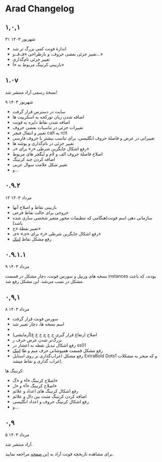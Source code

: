 # Arad Changelog


## ۱,۰,۱

۳۱ شهریور ۱۴۰۳

- اندازۀ فونت کمی بزرگ تر شد
- تغییر جزئی بعضی حروف، و بازطراحی «فـ،قـ،و...»
- تغییر جزئی نام‌گذاری
- بازبینی کرنینگ مربوط به «آ»


## ۱.۰v

نسخۀ رسمی آراد منتشر شد!

۹ شهریور ۱۴۰۳

- سایت در دسترس قرار گرفت
- اضافه شدن زبان تورکجه به اسکریپت ها
- اضافه شدن نقاط دایره به فونت
- تغییرات جزئی در تناسبات بعضی حروف
- تغییر و انتقال فیچر calt به rclt
- تغییراتی در عرض و فاصلۀ حروف انگلیسی، برای تناسب بیشتر با حروف فارسی
- تغییر جزئی در نام‌گذاری و پوشه ها
- رفع اشکال جایگزین شرطی «ر» برای «بـ»
- اصلاح فاصلۀ حروف الف و لام و لیگچر های مربوط
- اضافه کردن چند کرنینگ
- تغییر شکل علامت سوال عربی
- و...


## ۰.۹.۲

۱۲ مرداد ۱۴۰۳

- بازبینی نقاط و اصلاح آنها
- خروجی برای حالت نقاط فرعی
- سازمانی دهی اسم فونت(هنگامی که تنظیمات محور متغیر شخصی سازی شده باشد)
- تغییر نقطۀ «ج»
- رفع اشکال جایگزین شرطی «ر» برای «جـ» «چـ»
- رفع مشکل نقاط [لینک](https://github.com/MDarvishi5124/Arad/issues/3)


## ۰.۹.۱.۱

۹ مرداد ۱۴۰۳

نسخه های وربیل و سورس فونت، دچار مشکل در قسمت instances بودند، که باعث مشکل در نصب می‌شد. این مشکل رفع شد.


## ۰,۹,۱

۸ مرداد ۱۴۰۳

- سورس فونت قرار گرفت
- اسم نسخه ها، دچار تغییر شد
- 
- اصلاح ارتفاع قرار گیری ح ج چ خ ع غ(آزمایشی)
- بزرگ‌تر شدن عرض حرف ر
- رفع اشکال تبدیل نقطه به اعشار در ss01
- رفع مشکل قسمت همپوشانی حرف میم و طا [لینک](https://github.com/MDarvishi5124/Arad/issues/2)
- رفع مشکل اعراب‌گذاری بر روی استایل ExtraBold Dots1 و که منجر به مشکلات اِعراب گذاری و نقاط میشد.

کرنینگ ها:
- اصلاح کرنینگ «آ» و «گ»
- اصلاح کرنینگ «آ» و «ل»
- رفع اشکال کرنینگ های اعداد و علائم
- اضافه کردن کرنینگ مثبت بین دال و علائم
- رفع اشکال کرنینگ حروف و اعداد انگلیسی
- و...


## ۰,۹
۵ مرداد ۱۴۰۳

آراد منتشر شد.


برای مشاهده تاریخچه فونت آراد به [این صفحه](https://github.com/MDarvishi5124/Arad/CHANGELOG.md) مراجعه نمایید.


